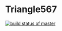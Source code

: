 # Triangle567

[![build status of master](https://app.travis-ci.com/yyan27/Triangle567.svg?branch=main)](https://travis-ci.com/yyan27/Triangle567)